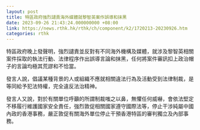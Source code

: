 ```yaml
---
layout: post
title: 特區政府強烈譴責海外媒體就黎智英案作誤導和抹黑
date: 2023-09-26 21:43:24.000000000 +08:00
link: https://news.rthk.hk/rthk/ch/component/k2/1720213-20230926.htm
categories: rthk
---
```


特區政府晚上發聲明，強烈譴責並反對有不同海外機構及媒體，就涉及黎智英相關案件採取的執法行動、法律程序作出誤導言論和抹黑，任何將案件審訊扣上政治帽子的言論均極其荒謬和不恰當。

發言人說，倡議某種背景的人或組織不應就相關違法行為及活動受到法律制裁，是等同給予犯法特權，完全違反法治精神。

發言人又說，對於有關單位呼籲的所謂制裁嗤之以鼻，無懼任何威嚇，會依法堅定不移履行維護國家安全責任，強烈敦促相關國家遵守國際法等，停止干涉純屬中國內政的香港事務，嚴正敦促有關海外單位停止干預香港特區的審判獨立及內部事務。
